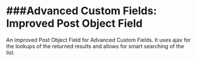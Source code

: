 ###Advanced Custom Fields: Improved Post Object Field
==============================

An improved Post Object Field for Advanced Custom Fields. It uses ajax for the lookups of the returned results and allows for smart searching of the list.
